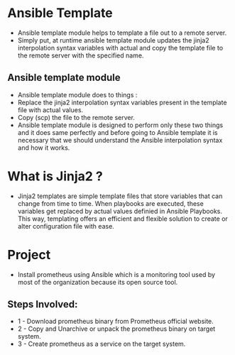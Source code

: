 # Ansible Template

- Ansible template module helps to template a file out to a remote server.
- Simply put, at runtime ansible template module updates the jinja2 interpolation syntax variables with actual and copy the template file to the remote server with the specified name.

## Ansible template module

- Ansible template module does to things :
- Replace the jinja2 interpolation syntax variables present in the template file with actual values.
- Copy (scp) the file to the remote server.
- Ansible template module is designed to perform only these two things and it does same perfectly and before going to Ansible template it is necessary that we should understand the Ansible interpolation syntax and how it works.

# What is Jinja2 ?

- Jinja2 templates are simple template files that store variables that can change from time to time. When playbooks are executed, these variables get replaced by actual values definied in Ansible Playbooks. This way, templating offers an efficient and flexible solution to create or alter configuration file with ease.


# Project

- Install prometheus using Ansible which is a monitoring tool used by most of the organization because its open source tool.

## Steps Involved:

- 1 - Download prometheus binary from Prometheus official website.
- 2 - Copy and Unarchive or unpack the prometheus binary on target system.
- 3 - Create prometheus as a service on the target system.